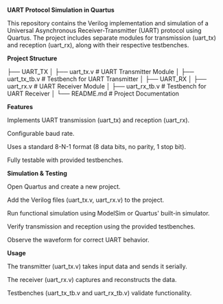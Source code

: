 **UART Protocol Simulation in Quartus**

This repository contains the Verilog implementation and simulation of a Universal Asynchronous Receiver-Transmitter (UART) protocol using Quartus. The project includes separate modules for transmission (uart_tx) and reception (uart_rx), along with their respective testbenches.

**Project Structure**

├── UART_TX
│   ├── uart_tx.v        # UART Transmitter Module
│   ├── uart_tx_tb.v     # Testbench for UART Transmitter
│
├── UART_RX
│   ├── uart_rx.v        # UART Receiver Module
│   ├── uart_rx_tb.v     # Testbench for UART Receiver
│
└── README.md            # Project Documentation

**Features**

Implements UART transmission (uart_tx) and reception (uart_rx).

Configurable baud rate.

Uses a standard 8-N-1 format (8 data bits, no parity, 1 stop bit).

Fully testable with provided testbenches.

**Simulation & Testing**

Open Quartus and create a new project.

Add the Verilog files (uart_tx.v, uart_rx.v) to the project.

Run functional simulation using ModelSim or Quartus' built-in simulator.

Verify transmission and reception using the provided testbenches.

Observe the waveform for correct UART behavior.

**Usage**

The transmitter (uart_tx.v) takes input data and sends it serially.

The receiver (uart_rx.v) captures and reconstructs the data.

Testbenches (uart_tx_tb.v and uart_rx_tb.v) validate functionality.
